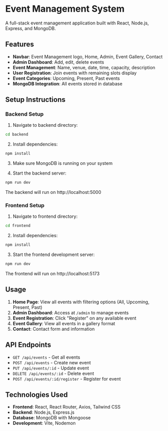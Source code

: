 # Event Management System

A full-stack event management application built with React, Node.js, Express, and MongoDB.

## Features

- **Navbar**: Event Management logo, Home, Admin, Event Gallery, Contact
- **Admin Dashboard**: Add, edit, delete events
- **Event Management**: Name, venue, date, time, capacity, description
- **User Registration**: Join events with remaining slots display
- **Event Categories**: Upcoming, Present, Past events
- **MongoDB Integration**: All events stored in database

## Setup Instructions

### Backend Setup

1. Navigate to backend directory:
```bash
cd backend
```

2. Install dependencies:
```bash
npm install
```

3. Make sure MongoDB is running on your system

4. Start the backend server:
```bash
npm run dev
```

The backend will run on http://localhost:5000

### Frontend Setup

1. Navigate to frontend directory:
```bash
cd frontend
```

2. Install dependencies:
```bash
npm install
```

3. Start the frontend development server:
```bash
npm run dev
```

The frontend will run on http://localhost:5173

## Usage

1. **Home Page**: View all events with filtering options (All, Upcoming, Present, Past)
2. **Admin Dashboard**: Access at `/admin` to manage events
3. **Event Registration**: Click "Register" on any available event
4. **Event Gallery**: View all events in a gallery format
5. **Contact**: Contact form and information

## API Endpoints

- `GET /api/events` - Get all events
- `POST /api/events` - Create new event
- `PUT /api/events/:id` - Update event
- `DELETE /api/events/:id` - Delete event
- `POST /api/events/:id/register` - Register for event

## Technologies Used

- **Frontend**: React, React Router, Axios, Tailwind CSS
- **Backend**: Node.js, Express.js
- **Database**: MongoDB with Mongoose
- **Development**: Vite, Nodemon
